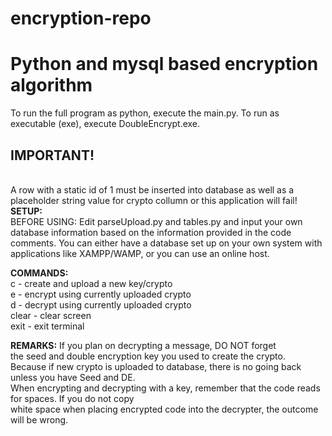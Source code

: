 # encryption-repo
<h1>Python and mysql based encryption algorithm</h1> 

To run the full program as python, execute the main.py.
To run as executable (exe), execute DoubleEncrypt.exe.

<h2>IMPORTANT!</h2><br/>A row with a static id of 1 must be inserted into database as well as a placeholder
string value for crypto collumn or this application will fail!
<br/>
<b>SETUP:</b><br/>
BEFORE USING:
Edit parseUpload.py and tables.py and input your own database information based on the information provided in the code
comments. You can either have a database set up on your own system with applications like XAMPP/WAMP, or you can use an
online host. 
<br/>

<b>COMMANDS:</b><br/>
c - create and upload a new key/crypto<br/>
e - encrypt using currently uploaded crypto<br/>
d - decrypt using currently uploaded crypto<br/>
clear - clear screen<br/>
exit - exit terminal<br/>

<b>REMARKS:</b>
If you plan on decrypting a message, DO NOT forget<br/>
the seed and double encryption key you used to create the crypto.<br/>
Because if new crypto is uploaded to database, there is no going back <br/>unless you have Seed and DE. <br/>
When encrypting and decrypting with a key, remember that the code reads for spaces. If you do not copy <br/>
white space when placing encrypted code into the decrypter, the outcome will be wrong.
